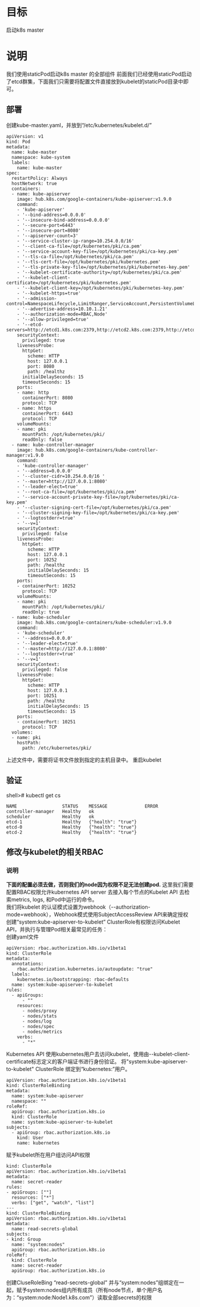 # 目标 #
启动k8s master
# 说明 #
我们使用staticPod启动k8s master 的全部组件 前面我们已经使用staticPod启动了etcd群集，下面我们只需要将配置文件直接放到kubelet的staticPod目录中即可。

## 部署 ##
创建kube-master.yaml，并放到“/etc/kubernetes/kubelet.d/”
```
apiVersion: v1
kind: Pod
metadata:
  name: kube-master
  namespace: kube-system
  labels:
    name: kube-master
spec:
  restartPolicy: Always
  hostNetwork: true
  containers:
  - name: kube-apiserver
    image: hub.k8s.com/google-containers/kube-apiserver:v1.9.0
    command:
    - 'kube-apiserver'
    - '--bind-address=0.0.0.0'
    - '--insecure-bind-address=0.0.0.0'
    - '--secure-port=6443'
    - '--insecure-port=8080'
    - '--apiserver-count=3'
    - '--service-cluster-ip-range=10.254.0.0/16'
    - '--client-ca-file=/opt/kubernetes/pki/ca.pem'
    - '--service-account-key-file=/opt/kubernetes/pki/ca-key.pem'
    - '--tls-ca-file=/opt/kubernetes/pki/ca.pem'
    - '--tls-cert-file=/opt/kubernetes/pki/kubernetes.pem'
    - '--tls-private-key-file=/opt/kubernetes/pki/kubernetes-key.pem'
    - '--kubelet-certificate-authority=/opt/kubernetes/pki/ca.pem'
    - '--kubelet-client-certificate=/opt/kubernetes/pki/kubernetes.pem'
    - '--kubelet-client-key=/opt/kubernetes/pki/kubernetes-key.pem'
    - '--kubelet-https=true'
    - '--admission-control=NamespaceLifecycle,LimitRanger,ServiceAccount,PersistentVolumeLabel,DefaultStorageClass,ResourceQuota,DefaultTolerationSeconds'
    - '--advertise-address=10.10.1.21'
    - '--authorization-mode=RBAC,Node'
    - '--allow-privileged=true'
    - '--etcd-servers=http://etcd1.k8s.com:2379,http://etcd2.k8s.com:2379,http://etcd3.k8s.com'
    securityContext:
      privileged: true
    livenessProbe:
      httpGet:
        scheme: HTTP
        host: 127.0.0.1
        port: 8080
        path: /healthz
      initialDelaySeconds: 15
      timeoutSeconds: 15
    ports:
    - name: http
      containerPort: 8080
      protocol: TCP
    - name: https
      containerPort: 6443
      protocol: TCP
    volumeMounts:
    - name: pki
      mountPath: /opt/kubernetes/pki/
      readOnly: false
  - name: kube-controller-manager
    image: hub.k8s.com/google-containers/kube-controller-manager:v1.9.0
    command:
    - 'kube-controller-manager'
    - '--address=0.0.0.0'
    - '--cluster-cidr=10.254.0.0/16 '
    - '--master=http://127.0.0.1:8080'
    - '--leader-elect=true'
    - '--root-ca-file=/opt/kubernetes/pki/ca.pem'
    - '--service-account-private-key-file=/opt/kubernetes/pki/ca-key.pem'
    - '--cluster-signing-cert-file=/opt/kubernetes/pki/ca.pem'
    - '--cluster-signing-key-file=/opt/kubernetes/pki/ca-key.pem'
    - '--logtostderr=true'
    - '--v=1'
    securityContext:
      privileged: false
    livenessProbe:
      httpGet:
        scheme: HTTP
        host: 127.0.0.1
        port: 10252
        path: /healthz
        initialDelaySeconds: 15
        timeoutSeconds: 15
    ports:
    - containerPort: 10252
      protocol: TCP
    volumeMounts:
    - name: pki
      mountPath: /opt/kubernetes/pki/
      readOnly: true
  - name: kube-scheduler
    image: hub.k8s.com/google-containers/kube-scheduler:v1.9.0
    command:
    - 'kube-scheduler'
    - '--address=0.0.0.0'
    - '--leader-elect=true'
    - '--master=http://127.0.0.1:8080'
    - '--logtostderr=true'
    - '--v=1'
    securityContext:
      privileged: false
    livenessProbe:
      httpGet:
        scheme: HTTP
        host: 127.0.0.1
        port: 10251
        path: /healthz
        initialDelaySeconds: 15
        timeoutSeconds: 15
    ports:
    - containerPort: 10251
      protocol: TCP
  volumes:
  - name: pki
    hostPath:
      path: /etc/kubernetes/pki/
```
上述文件中，需要将证书文件放到指定的主机目录中。
重启kubelet

## 验证 ##
shell># kubectl get cs
````
NAME                 STATUS    MESSAGE              ERROR
controller-manager   Healthy   ok                   
scheduler            Healthy   ok                   
etcd-1               Healthy   {"health": "true"}   
etcd-0               Healthy   {"health": "true"}   
etcd-2               Healthy   {"health": "true"}   
````

## 修改与kubelet的相关RBAC  ##
### 说明 ###
**下面的配置必须去做，否则我们的node因为权限不足无法创建pod.**
这里我们需要配置RBAC权限允许kubernetes API server 去接入每个节点的Kubelet API 去检索metrics, logs, 和Pod中运行的命令。<br>
我们将kubelet 的认证模式设置为webhook（--authorization-mode=webhook），Webhook模式使用SubjectAccessReview API来确定授权<br>
创建“system:kube-apiserver-to-kubelet” ClusterRole有权限访问Kubelet API，并执行与管理Pod相关最常见的任务：<br>
创建yaml文件
```
apiVersion: rbac.authorization.k8s.io/v1beta1
kind: ClusterRole
metadata:
  annotations:
    rbac.authorization.kubernetes.io/autoupdate: "true"
  labels:
    kubernetes.io/bootstrapping: rbac-defaults
  name: system:kube-apiserver-to-kubelet
rules:
  - apiGroups:
      - ""
    resources:
      - nodes/proxy
      - nodes/stats
      - nodes/log
      - nodes/spec
      - nodes/metrics
    verbs:
      - "*"
```
Kubernetes API 使用kubernetes用户去访问kubelet，使用由--kubelet-client-certificate标志定义的客户端证书进行身份验证。
将"system:kube-apiserver-to-kubelet" ClusterRole 绑定到“kubernetes:”用户。
```
apiVersion: rbac.authorization.k8s.io/v1beta1
kind: ClusterRoleBinding
metadata:
  name: system:kube-apiserver
  namespace: ""
roleRef:
  apiGroup: rbac.authorization.k8s.io
  kind: ClusterRole
  name: system:kube-apiserver-to-kubelet
subjects:
  - apiGroup: rbac.authorization.k8s.io
    kind: User
    name: kubernetes
```
赋予kubelet所在用户组访问API权限
```
kind: ClusterRole
apiVersion: rbac.authorization.k8s.io/v1beta1
metadata:
  name: secret-reader
rules:
- apiGroups: [""]
  resources: ["*"]
  verbs: ["get", "watch", "list"]
---
kind: ClusterRoleBinding
apiVersion: rbac.authorization.k8s.io/v1beta1
metadata:
  name: read-secrets-global
subjects:
- kind: Group
  name: "system:nodes"
  apiGroup: rbac.authorization.k8s.io
roleRef:
  kind: ClusterRole
  name: secret-reader
  apiGroup: rbac.authorization.k8s.io
```
创建CluseRoleBing “read-secrets-global” 并与“system:nodes”组绑定在一起，赋予system:nodes组内所有成员（所有node节点，单个用户名为：“system:node:Node1.k8s.com”）读取全部secrets的权限
